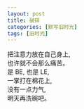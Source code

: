 ```yaml
---
layout: post
title: 破碎
categories: [默写旧时光]
tags: [旧时光]
---
```


把注意力放在自己身上,     
也许就不会那么痛苦。   
是 BE, 也是 LE,    
一掌打在棉花上,      
没有一点力气,   
明天再洗碗吧。
